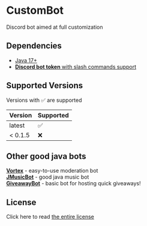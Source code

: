 # CustomBot
Discord bot aimed at full customization

## Dependencies

- [Java 17+](https://adoptium.net/temurin/releases/)
- [**Discord bot token** with slash commands support](https://discord.com/developers/applications)

## Supported Versions

Versions with :white_check_mark: are supported

| Version | Supported          |
|---------|--------------------|
| latest  | :white_check_mark: |
| < 0.1.5 | :x:                |

## Other good java bots

[**Vortex**](https://github.com/jagrosh/Vortex) - easy-to-use moderation bot<br>
[**JMusicBot**](https://github.com/jagrosh/MusicBot) - good java music bot<br>
[**GiveawayBot**](https://github.com/jagrosh/GiveawayBot) - basic bot for hosting quick giveaways!<br>

## License

Click here to read [the entire license](https://github.com/mani1232/CustomBot/blob/master/LICENSE.md)